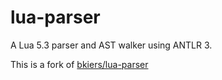 # lua-parser

A Lua 5.3 parser and AST walker using ANTLR 3.

This is a fork of [bkiers/lua-parser](https://github.com/bkiers/lua-parser)